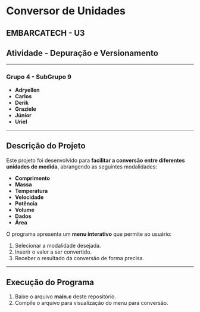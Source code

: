 # **Conversor de Unidades**  
**EMBARCATECH - U3**  
---

## **Atividade - Depuração e Versionamento**  

---

### **Grupo 4 - SubGrupo 9**  
- **Adryellen**  
- **Carlos**  
- **Derik**  
- **Graziele**  
- **Júnior**  
- **Uriel**  

---

## **Descrição do Projeto**  
Este projeto foi desenvolvido para **facilitar a conversão entre diferentes unidades de medida**, abrangendo as seguintes modalidades:  

- **Comprimento**  
- **Massa**  
- **Temperatura**  
- **Velocidade**  
- **Potência**  
- **Volume**  
- **Dados**  
- **Área**  

O programa apresenta um **menu interativo** que permite ao usuário:  
1. Selecionar a modalidade desejada.  
2. Inserir o valor a ser convertido.  
3. Receber o resultado da conversão de forma precisa.  

---

## **Execução do Programa**  

1. Baixe o arquivo **main.c** deste repositório.  
2. Compile o arquivo para visualização do menu para conversão.
